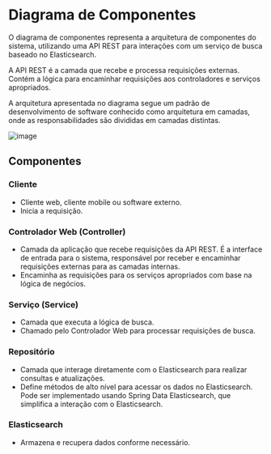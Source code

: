# Diagrama de Componentes

O diagrama de componentes representa a arquitetura de componentes do sistema, utilizando uma API REST para interações com um serviço de busca baseado no Elasticsearch.

A API REST é a camada que recebe e processa requisições externas. Contém a lógica para encaminhar requisições aos controladores e serviços apropriados.

A arquitetura apresentada no diagrama segue um padrão de desenvolvimento de software conhecido como arquitetura em camadas, onde as responsabilidades são divididas em camadas distintas. 

![image](https://github.com/karllaloane/ds-2023-02/assets/108896016/7f479b90-85a4-4c2f-a391-1abe502d9240)


## Componentes

### Cliente
- Cliente web, cliente mobile ou software externo.
- Inicia a requisição.

### Controlador Web (Controller)
- Camada da aplicação que recebe requisições da API REST. É a interface de entrada para o sistema, responsável por receber e encaminhar requisições externas para as camadas internas.
- Encaminha as requisições para os serviços apropriados com base na lógica de negócios.

### Serviço (Service)
- Camada que executa a lógica de busca.
- Chamado pelo Controlador Web para processar requisições de busca.

### Repositório
- Camada que interage diretamente com o Elasticsearch para realizar consultas e atualizações.
- Define métodos de alto nível para acessar os dados no Elasticsearch. Pode ser implementado usando Spring Data Elasticsearch, que simplifica a interação com o Elasticsearch.

### Elasticsearch
- Armazena e recupera dados conforme necessário.
